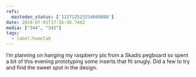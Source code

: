 ```yaml
---
refs:
  mastodon_status: ['112712523234669860']
date: 2024-07-01T17:56:56.746Z
media: ["344", "345"]
tags:
  - label:homelab
---
```


I’m planning on hanging my raspberry pis from a Skadis pegboard so spent a bit of this evening prototyping some inserts that fit snugly. Did a few to try and find the sweet spot in the design.
